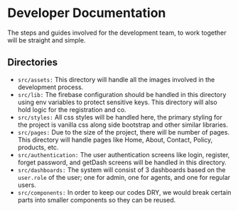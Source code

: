 # Developer Documentation

The steps and guides involved for the development team, to work together will be straight and simple.

## Directories
* `src/assets:` This directory will handle all the images involved in the development process.
* `src/lib:` The firebase configuration should be handled in this directory using env variables to protect sensitive keys. This directory will also hold logic for the registration and co.
* `src/styles:` All css styles will be handled here, the primary styling for the project is vanilla css along side bootstrap and other similar libraries.
* `src/pages:` Due to the size of the project, there will be number of pages. This directory will handle pages like Home, About, Contact, Policy, products, etc.
* `src/authentication:` The user authentication screens like login, register, forget password, and getDash screens will be handled in this directory.
* `src/dashboards:` The system will consist of 3 dashboards based on the `user.role` of the user; one for admin, one for agents, and one for regular users.
* `src/components:` In order to keep our codes DRY, we would break certain parts into smaller components so they can be reused.